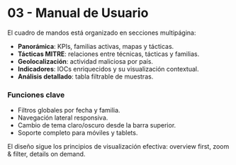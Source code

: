 # 03 - Manual de Usuario

El cuadro de mandos está organizado en secciones multipágina:

- **Panorámica**: KPIs, familias activas, mapas y tácticas.
- **Tácticas MITRE**: relaciones entre técnicas, tácticas y familias.
- **Geolocalización**: actividad maliciosa por país.
- **Indicadores**: IOCs enriquecidos y su visualización contextual.
- **Análisis detallado**: tabla filtrable de muestras.

### Funciones clave

- Filtros globales por fecha y familia.
- Navegación lateral responsiva.
- Cambio de tema claro/oscuro desde la barra superior.
- Soporte completo para móviles y tablets.

El diseño sigue los principios de visualización efectiva: overview first, zoom & filter, details on demand.
